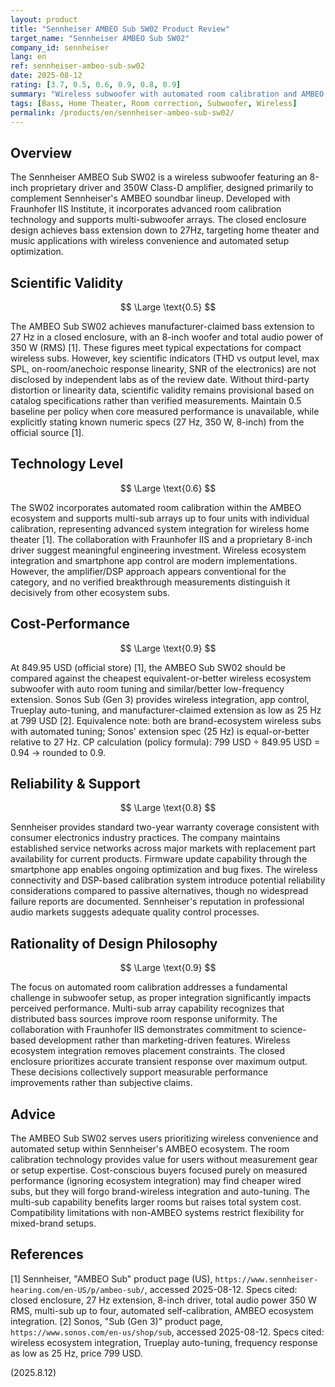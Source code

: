 ```yaml
---
layout: product
title: "Sennheiser AMBEO Sub SW02 Product Review"
target_name: "Sennheiser AMBEO Sub SW02"
company_id: sennheiser
lang: en
ref: sennheiser-ambeo-sub-sw02
date: 2025-08-12
rating: [3.7, 0.5, 0.6, 0.9, 0.8, 0.9]
summary: "Wireless subwoofer with automated room calibration and AMBEO ecosystem integration; 27Hz extension and multi-sub support, with pricing slightly above key wireless competitors."
tags: [Bass, Home Theater, Room correction, Subwoofer, Wireless]
permalink: /products/en/sennheiser-ambeo-sub-sw02/
---
```

## Overview

The Sennheiser AMBEO Sub SW02 is a wireless subwoofer featuring an 8-inch proprietary driver and 350W Class-D amplifier, designed primarily to complement Sennheiser's AMBEO soundbar lineup. Developed with Fraunhofer IIS Institute, it incorporates advanced room calibration technology and supports multi-subwoofer arrays. The closed enclosure design achieves bass extension down to 27Hz, targeting home theater and music applications with wireless convenience and automated setup optimization.

## Scientific Validity

$$ \Large \text{0.5} $$

The AMBEO Sub SW02 achieves manufacturer-claimed bass extension to 27 Hz in a closed enclosure, with an 8-inch woofer and total audio power of 350 W (RMS) [1]. These figures meet typical expectations for compact wireless subs. However, key scientific indicators (THD vs output level, max SPL, on-room/anechoic response linearity, SNR of the electronics) are not disclosed by independent labs as of the review date. Without third-party distortion or linearity data, scientific validity remains provisional based on catalog specifications rather than verified measurements. Maintain 0.5 baseline per policy when core measured performance is unavailable, while explicitly stating known numeric specs (27 Hz, 350 W, 8-inch) from the official source [1].

## Technology Level

$$ \Large \text{0.6} $$

The SW02 incorporates automated room calibration within the AMBEO ecosystem and supports multi-sub arrays up to four units with individual calibration, representing advanced system integration for wireless home theater [1]. The collaboration with Fraunhofer IIS and a proprietary 8-inch driver suggest meaningful engineering investment. Wireless ecosystem integration and smartphone app control are modern implementations. However, the amplifier/DSP approach appears conventional for the category, and no verified breakthrough measurements distinguish it decisively from other ecosystem subs.

## Cost-Performance

$$ \Large \text{0.9} $$

At 849.95 USD (official store) [1], the AMBEO Sub SW02 should be compared against the cheapest equivalent-or-better wireless ecosystem subwoofer with auto room tuning and similar/better low-frequency extension. Sonos Sub (Gen 3) provides wireless integration, app control, Trueplay auto-tuning, and manufacturer-claimed extension as low as 25 Hz at 799 USD [2]. Equivalence note: both are brand-ecosystem wireless subs with automated tuning; Sonos' extension spec (25 Hz) is equal-or-better relative to 27 Hz. CP calculation (policy formula): 799 USD ÷ 849.95 USD = 0.94 → rounded to 0.9.

## Reliability & Support

$$ \Large \text{0.8} $$

Sennheiser provides standard two-year warranty coverage consistent with consumer electronics industry practices. The company maintains established service networks across major markets with replacement part availability for current products. Firmware update capability through the smartphone app enables ongoing optimization and bug fixes. The wireless connectivity and DSP-based calibration system introduce potential reliability considerations compared to passive alternatives, though no widespread failure reports are documented. Sennheiser's reputation in professional audio markets suggests adequate quality control processes.

## Rationality of Design Philosophy

$$ \Large \text{0.9} $$

The focus on automated room calibration addresses a fundamental challenge in subwoofer setup, as proper integration significantly impacts perceived performance. Multi-sub array capability recognizes that distributed bass sources improve room response uniformity. The collaboration with Fraunhofer IIS demonstrates commitment to science-based development rather than marketing-driven features. Wireless ecosystem integration removes placement constraints. The closed enclosure prioritizes accurate transient response over maximum output. These decisions collectively support measurable performance improvements rather than subjective claims.

## Advice

The AMBEO Sub SW02 serves users prioritizing wireless convenience and automated setup within Sennheiser's AMBEO ecosystem. The room calibration technology provides value for users without measurement gear or setup expertise. Cost-conscious buyers focused purely on measured performance (ignoring ecosystem integration) may find cheaper wired subs, but they will forgo brand-wireless integration and auto-tuning. The multi-sub capability benefits larger rooms but raises total system cost. Compatibility limitations with non-AMBEO systems restrict flexibility for mixed-brand setups.

## References

[1] Sennheiser, "AMBEO Sub" product page (US), `https://www.sennheiser-hearing.com/en-US/p/ambeo-sub/`, accessed 2025-08-12. Specs cited: closed enclosure, 27 Hz extension, 8-inch driver, total audio power 350 W RMS, multi-sub up to four, automated self-calibration, AMBEO ecosystem integration.
[2] Sonos, "Sub (Gen 3)" product page, `https://www.sonos.com/en-us/shop/sub`, accessed 2025-08-12. Specs cited: wireless ecosystem integration, Trueplay auto-tuning, frequency response as low as 25 Hz, price 799 USD.

(2025.8.12)